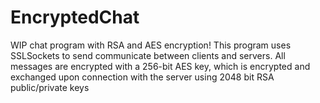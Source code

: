 # EncryptedChat
WIP chat program with RSA and AES encryption!
This program uses SSLSockets to send communicate between clients and servers. All messages are encrypted with a 256-bit AES key, which is encrypted and exchanged upon connection with the server using 2048 bit RSA public/private keys
